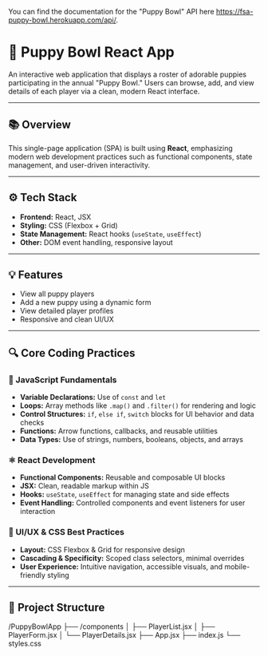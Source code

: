 You can find the documentation for the "Puppy Bowl" API here https://fsa-puppy-bowl.herokuapp.com/api/. 
# 🐶 Puppy Bowl React App

An interactive web application that displays a roster of adorable puppies participating in the annual "Puppy Bowl." Users can browse, add, and view details of each player via a clean, modern React interface.

---

## 📚 Overview

This single-page application (SPA) is built using **React**, emphasizing modern web development practices such as functional components, state management, and user-driven interactivity.

---

## ⚙️ Tech Stack

- **Frontend:** React, JSX
- **Styling:** CSS (Flexbox + Grid)
- **State Management:** React hooks (`useState`, `useEffect`)
- **Other:** DOM event handling, responsive layout

---

## 💡 Features

- View all puppy players
- Add a new puppy using a dynamic form
- View detailed player profiles
- Responsive and clean UI/UX

---

## 🔍 Core Coding Practices

### 🧠 JavaScript Fundamentals

- **Variable Declarations:** Use of `const` and `let`
- **Loops:** Array methods like `.map()` and `.filter()` for rendering and logic
- **Control Structures:** `if`, `else if`, `switch` blocks for UI behavior and data checks
- **Functions:** Arrow functions, callbacks, and reusable utilities
- **Data Types:** Use of strings, numbers, booleans, objects, and arrays

### ⚛️ React Development

- **Functional Components:** Reusable and composable UI blocks
- **JSX:** Clean, readable markup within JS
- **Hooks:** `useState`, `useEffect` for managing state and side effects
- **Event Handling:** Controlled components and event listeners for user interaction

### 🎨 UI/UX & CSS Best Practices

- **Layout:** CSS Flexbox & Grid for responsive design
- **Cascading & Specificity:** Scoped class selectors, minimal overrides
- **User Experience:** Intuitive navigation, accessible visuals, and mobile-friendly styling

---

## 📁 Project Structure

/PuppyBowlApp
├── /components
│ ├── PlayerList.jsx
│ ├── PlayerForm.jsx
│ └── PlayerDetails.jsx
├── App.jsx
├── index.js
└── styles.css
